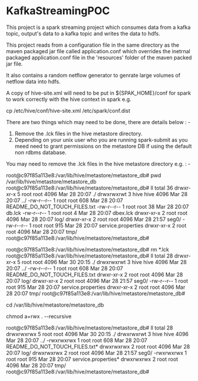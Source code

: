 # KafkaStreamingPOC

This project is a spark streaming project which consumes data from a kafka topic, output's data to a kafka topic and writes the data to hdfs.

This project reads from a configuration file in the same directory as the maven packaged jar file called application.conf which overrides the inetrnal
packaged application.conf file in the 'resources' folder of the maven packed jar file.

It also contains a random netflow generator to genrate large volumes of netflow data into hdfs.

A copy of hive-site.xml will need to be put in ${SPAK_HOME}/conf for spark to work correctly with the hive context in spark e.g.

cp /etc/hive/conf/hive-site.xml /etc/spark/conf.dist

There are two things which may need to be done, there are details below : -

1) Remove the .lck files in the hive metastore directory.
2) Depending on your unix user who you are running spark-submit as you meed need to grant permissions on the metastore DB if using the default non rdbms database.

You may need to remove the .lck files in the hive metastore directory e.g. : -

root@c97f85a113e8:/var/lib/hive/metastore/metastore_db# pwd
/var/lib/hive/metastore/metastore_db
root@c97f85a113e8:/var/lib/hive/metastore/metastore_db# ll
total 36
drwxr-xr-x 5 root root 4096 Mar 28 20:07 ./
drwxrwxrwt 3 hive hive 4096 Mar 28 20:07 ../
-rw-r--r-- 1 root root  608 Mar 28 20:07 README_DO_NOT_TOUCH_FILES.txt
-rw-r--r-- 1 root root   38 Mar 28 20:07 db.lck
-rw-r--r-- 1 root root    4 Mar 28 20:07 dbex.lck
drwxr-xr-x 2 root root 4096 Mar 28 20:07 log/
drwxr-xr-x 2 root root 4096 Mar 28 21:57 seg0/
-rw-r--r-- 1 root root  915 Mar 28 20:07 service.properties
drwxr-xr-x 2 root root 4096 Mar 28 20:07 tmp/
root@c97f85a113e8:/var/lib/hive/metastore/metastore_db#

root@c97f85a113e8:/var/lib/hive/metastore/metastore_db# rm *.lck
root@c97f85a113e8:/var/lib/hive/metastore/metastore_db# ll
total 28
drwxr-xr-x 5 root root 4096 Mar 30 20:15 ./
drwxrwxrwt 3 hive hive 4096 Mar 28 20:07 ../
-rw-r--r-- 1 root root  608 Mar 28 20:07 README_DO_NOT_TOUCH_FILES.txt
drwxr-xr-x 2 root root 4096 Mar 28 20:07 log/
drwxr-xr-x 2 root root 4096 Mar 28 21:57 seg0/
-rw-r--r-- 1 root root  915 Mar 28 20:07 service.properties
drwxr-xr-x 2 root root 4096 Mar 28 20:07 tmp/
root@c97f85a113e8:/var/lib/hive/metastore/metastore_db#

cd /var/lib/hive/metastore/metastore_db

chmod a+rwx . --recursive

root@c97f85a113e8:/var/lib/hive/metastore/metastore_db# ll
total 28
drwxrwxrwx 5 root root 4096 Mar 30 20:15 ./
drwxrwxrwt 3 hive hive 4096 Mar 28 20:07 ../
-rwxrwxrwx 1 root root  608 Mar 28 20:07 README_DO_NOT_TOUCH_FILES.txt*
drwxrwxrwx 2 root root 4096 Mar 28 20:07 log/
drwxrwxrwx 2 root root 4096 Mar 28 21:57 seg0/
-rwxrwxrwx 1 root root  915 Mar 28 20:07 service.properties*
drwxrwxrwx 2 root root 4096 Mar 28 20:07 tmp/
root@c97f85a113e8:/var/lib/hive/metastore/metastore_db#